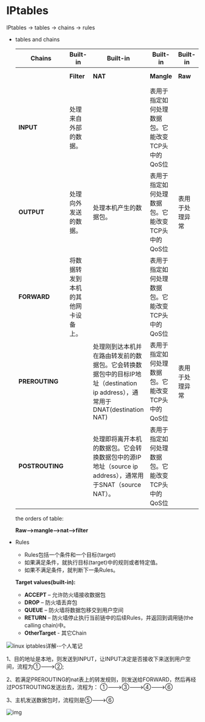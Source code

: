 # IPtables

IPtables -> tables -> chains -> rules

- tables and chains

  | Chains          | Built-in                           | Built-in                                                     | Built-in                                         | Built-in       | Custom           |
  | --------------- | ---------------------------------- | ------------------------------------------------------------ | ------------------------------------------------ | -------------- | ---------------- |
  |                 | **Filter**                         | **NAT**                                                      | **Mangle**                                       | **Raw**        | **[table name]** |
  | **INPUT**       | 处理来自外部的数据。               |                                                              | 表用于指定如何处理数据包。它能改变TCP头中的QoS位 |                |                  |
  | **OUTPUT**      | 处理向外发送的数据。               | 处理本机产生的数据包。                                       | 表用于指定如何处理数据包。它能改变TCP头中的QoS位 | 表用于处理异常 |                  |
  | **FORWARD**     | 将数据转发到本机的其他网卡设备上。 |                                                              | 表用于指定如何处理数据包。它能改变TCP头中的QoS位 |                |                  |
  | **PREROUTING**  |                                    | 处理刚到达本机并在路由转发前的数据包。它会转换数据包中的目标IP地址（destination ip address），通常用于DNAT(destination NAT) | 表用于指定如何处理数据包。它能改变TCP头中的QoS位 | 表用于处理异常 |                  |
  | **POSTROUTING** |                                    | 处理即将离开本机的数据包。它会转换数据包中的源IP地址（source ip address），通常用于SNAT（source NAT）。 | 表用于指定如何处理数据包。它能改变TCP头中的QoS位 |                |                  |

  the orders of table:

  **Raw—>mangle—>nat—>filter**

- Rules

  - Rules包括一个条件和一个目标(target)
  - 如果满足条件，就执行目标(target)中的规则或者特定值。
  - 如果不满足条件，就判断下一条Rules。

  **Target values(built-in):**

  - **ACCEPT** – 允许防火墙接收数据包
  - **DROP** – 防火墙丢弃包
  - **QUEUE** – 防火墙将数据包移交到用户空间
  - **RETURN** – 防火墙停止执行当前链中的后续Rules，并返回到调用链(the calling chain)中。
  - **OtherTarget** - 其它Chain

![linux iptables详解--个人笔记](http://i2.51cto.com/images/blog/201804/03/d2510f96d6c026c5d07f5421374a4b92.png?x-oss-process=image/watermark,size_16,text_QDUxQ1RP5Y2a5a6i,color_FFFFFF,t_100,g_se,x_10,y_10,shadow_90,type_ZmFuZ3poZW5naGVpdGk=)

1、目的地址是本地，则发送到INPUT，让INPUT决定是否接收下来送到用户空间，流程为①--->②;

2、若满足PREROUTING的nat表上的转发规则，则发送给FORWARD，然后再经过POSTROUTING发送出去，流程为： ①--->③--->④--->⑥

3、主机发送数据包时，流程则是⑤--->⑥

![img](https://images2015.cnblogs.com/blog/1206313/201707/1206313-20170725211002763-1630915226.png)